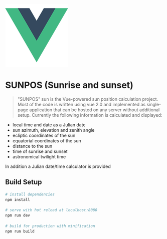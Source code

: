 ![sun](https://raw.githubusercontent.com/rognarspb/sunpos/master/src/assets/logo.png)

# SUNPOS (Sunrise and sunset)

> "SUNPOS" sun is the Vue-powered sun position calculation project. Most of the code is written using vue 2.0 and implemented as single-page application that can be hosted on any server without additional setup. Currently the following information is calculated and displayed:

- local time and date as a Julian date
- sun azimuth, elevation and zenith angle
- ecliptic coordinates of the sun
- equatorial coordinates of the sun
- distance to the sun
- time of sunrise and sunset
- astronomical twilight time

In addition a Julian date/time calculator is provided

## Build Setup

``` bash
# install dependencies
npm install

# serve with hot reload at localhost:8080
npm run dev

# build for production with minification
npm run build
```


